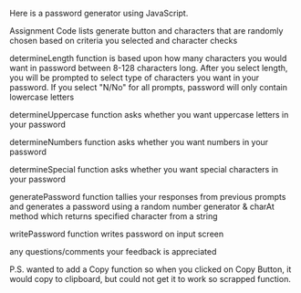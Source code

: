 Here is a password generator using JavaScript.

Assignment Code lists generate button and characters that are randomly chosen based on criteria you selected and character checks

determineLength function is based upon how many characters you would want in password between 8-128 characters long. After you select length, you will be prompted to select type of characters you want in your password. If you select "N/No" for all prompts, password will only contain lowercase letters

determineUppercase function asks whether you want uppercase letters in your password

determineNumbers function asks whether you want numbers in your password

determineSpecial function asks whether you want special characters in your password

generatePassword function tallies your responses from previous prompts and generates a password using a random number generator & charAt method which returns specified character from a string

writePassword function writes password on input screen

any questions/comments your feedback is appreciated

P.S. wanted to add a Copy function so when you clicked on Copy Button, it would copy to clipboard, but could not get it to work so scrapped function.